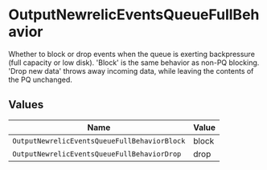 # OutputNewrelicEventsQueueFullBehavior

Whether to block or drop events when the queue is exerting backpressure (full capacity or low disk). 'Block' is the same behavior as non-PQ blocking. 'Drop new data' throws away incoming data, while leaving the contents of the PQ unchanged.


## Values

| Name                                         | Value                                        |
| -------------------------------------------- | -------------------------------------------- |
| `OutputNewrelicEventsQueueFullBehaviorBlock` | block                                        |
| `OutputNewrelicEventsQueueFullBehaviorDrop`  | drop                                         |